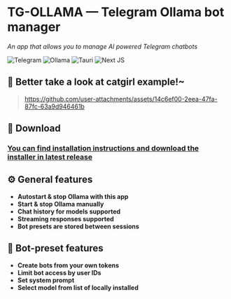 # TG-OLLAMA — Telegram Ollama bot manager
_An app that allows you to manage AI powered Telegram chatbots_

![Telegram](https://img.shields.io/badge/Telegram-26A5E4?logo=telegram&logoColor=fff&style=for-the-badge)
![Ollama](https://img.shields.io/badge/Ollama-000?logo=ollama&logoColor=fff&style=for-the-badge)
![Tauri](https://img.shields.io/badge/tauri-%2324C8DB.svg?style=for-the-badge&logo=tauri&logoColor=%23FFFFFF)
![Next JS](https://img.shields.io/badge/Next-black?style=for-the-badge&logo=next.js&logoColor=white)

## 🎀 Better take a look at catgirl example!~
> https://github.com/user-attachments/assets/14c6ef00-2eea-47fa-87fc-63a9d946461b

## 💓 Download
### [You can find installation instructions and download the installer in latest release](https://github.com/ValiuchenkoVladyslav/tg-ollama/releases)

## ⚙️ General features
- **Autostart & stop Ollama with this app**
- **Start & stop Ollama manually**
- **Chat history for models supported**
- **Streaming responses supported**
- **Bot presets are stored between sessions**
## 🤖 Bot-preset features
- **Create bots from your own tokens**
- **Limit bot access by user IDs**
- **Set system prompt**
- **Select model from list of locally installed**
